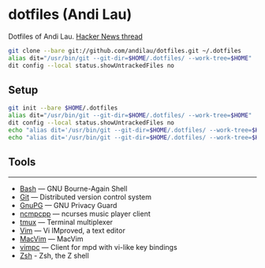 dotfiles (Andi Lau)
===================

Dotfiles of Andi Lau.
[Hacker News thread](https://news.ycombinator.com/item?id=11070797)

```sh
git clone --bare git://github.com/andilau/dotfiles.git ~/.dotfiles
alias dit="/usr/bin/git --git-dir=$HOME/.dotfiles/ --work-tree=$HOME"
dit config --local status.showUntrackedFiles no
```

## Setup

```sh
git init --bare $HOME/.dotfiles
alias dit="/usr/bin/git --git-dir=$HOME/.dotfiles/ --work-tree=$HOME"
dit config --local status.showUntrackedFiles no
echo "alias dit='/usr/bin/git --git-dir=$HOME/.dotfiles/ --work-tree=$HOME'" >> $HOME/.bashrc
echo "alias dit='/usr/bin/git --git-dir=$HOME/.dotfiles/ --work-tree=$HOME'" >> $HOME/.zshrc
```

## Tools
-----

*   [Bash](https://www.gnu.org/software/bash/) — GNU Bourne-Again Shell
*   [Git](http://git-scm.com/) — Distributed version control system
*   [GnuPG](http://www.gnupg.org/) — GNU Privacy Guard
*   [ncmpcpp](http://ncmpcpp.rybczak.net/) — ncurses music player client
*   [tmux](http://tmux.sourceforge.net/) — Terminal multiplexer
*   [Vim](http://www.vim.org/) — Vi IMproved, a text editor
*   [MacVim](https://github.com/macvim-dev/macvim) — MacVim
*   [vimpc](https://github.com/boysetsfrog/vimpc/) — Client for mpd with vi-like key bindings
*   [Zsh](http://zsh.sourceforge.net) - Zsh, the Z shell

